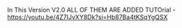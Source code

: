 In This Version V2.0 ALL OF THEM ARE ADDED
TUTOrial - https://youtu.be/4Z7IJvXY8Dk?si=Hb87Ba4tKSqYgQSX
